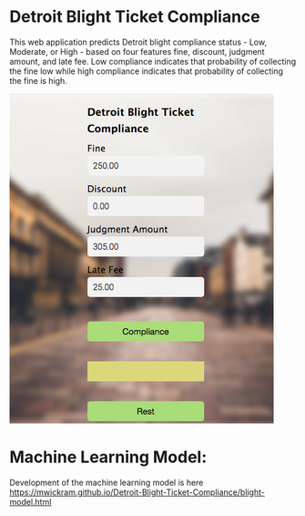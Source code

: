 # Detroit Blight Ticket Compliance

This web application predicts Detroit blight compliance status - Low, Moderate, or High - based on four features fine, discount, judgment amount, and late fee. Low compliance indicates that probability of collecting the fine low while high compliance indicates that probability of collecting the fine is high.

![alt text](/img/blight-ticket-app.png)
    
# Machine Learning Model:

Development of the machine learning model is here
https://mwickram.github.io/Detroit-Blight-Ticket-Compliance/blight-model.html
